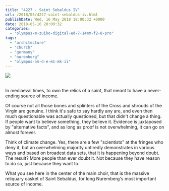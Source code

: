 ```yaml
---
title: "4227 - Saint Sebaldus IV"
url: /2018/05/4227-saint-sebaldus-iv.html
publishDate: Wed, 16 May 2018 18:00:32 +0000
date: 2018-05-16 20:00:32
categories: 
  - "olympus-m-zuiko-digital-ed-7-14mm-f2-8-pro"
tags: 
  - "architecture"
  - "church"
  - "germany"
  - "nuremberg"
  - "olympus-om-d-e-m1-mk-ii"
---
```

<div class="container">
<div class="center"><a target="_blank" href="https://d25zfm9zpd7gm5.cloudfront.net/1200x1200/2017/20170620_110519_lr.jpg"><img class="webfeedsFeaturedVisual" src="https://d25zfm9zpd7gm5.cloudfront.net/0600x0600/2017/20170620_110519_lr.jpg" /></a></div>
</div>
<br />

In mediaeval times, to own the relics of a saint, that meant to have a never-ending source of income. 

Of course not all those bones and splinters of the Cross and shrouds of the Virgin are genuine. I think it's safe to say hardly any are, and even then much questionable was actually questioned, but that didn't change a thing. If people want to believe something, they believe it. Evidence is juxtaposed by "alternative facts", and as long as proof is not overwhelming, it can go on almost forever.

Think of climate change. Yes, there are a few "scientists" at the fringes who deny it, but an overwhelming majority untiredly demonstrates in various ways and based on broadest data sets, that it is happening beyond doubt. The result? More people than ever doubt it. Not because they have reason to do so, just because they want to.

What you see here in the center of the main choir, that is the massive reliquary casket of Saint Sebaldus, for long Nuremberg's most important source of income.
